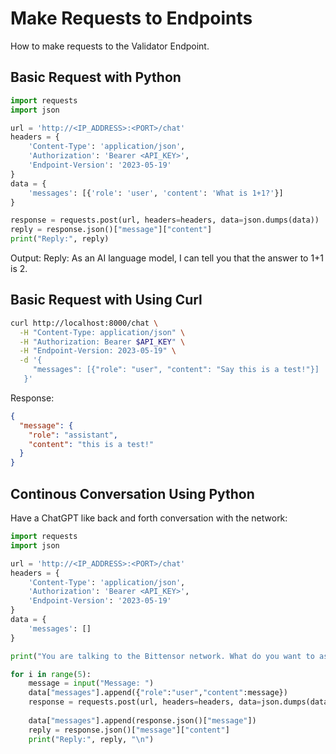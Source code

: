 # Make Requests to Endpoints

How to make requests to the Validator Endpoint.

## Basic Request with Python

```python
import requests
import json

url = 'http://<IP_ADDRESS>:<PORT>/chat'
headers = {
    'Content-Type': 'application/json',
    'Authorization': 'Bearer <API_KEY>',
    'Endpoint-Version': '2023-05-19'
}
data = {
    'messages': [{'role': 'user', 'content': 'What is 1+1?'}]
}

response = requests.post(url, headers=headers, data=json.dumps(data))
reply = response.json()["message"]["content"]
print("Reply:", reply)
```
Output:
Reply: As an AI language model, I can tell you that the answer to 1+1 is 2.

## Basic Request with Using Curl

```bash
curl http://localhost:8000/chat \
  -H "Content-Type: application/json" \
  -H "Authorization: Bearer $API_KEY" \
  -H "Endpoint-Version: 2023-05-19" \
  -d '{
     "messages": [{"role": "user", "content": "Say this is a test!"}]
   }'
```

Response:

```json
{
  "message": {
    "role": "assistant",
    "content": "this is a test!"
  }
}
```

## Continous Conversation Using Python

Have a ChatGPT like back and forth conversation with the network:

```python
import requests
import json

url = 'http://<IP_ADDRESS>:<PORT>/chat'
headers = {
    'Content-Type': 'application/json',
    'Authorization': 'Bearer <API_KEY>',
    'Endpoint-Version': '2023-05-19'
}
data = {
    'messages': []
}

print("You are talking to the Bittensor network. What do you want to ask?\n")

for i in range(5):
    message = input("Message: ")
    data["messages"].append({"role":"user","content":message})
    response = requests.post(url, headers=headers, data=json.dumps(data))
    
    data["messages"].append(response.json()["message"])
    reply = response.json()["message"]["content"]
    print("Reply:", reply, "\n")
```